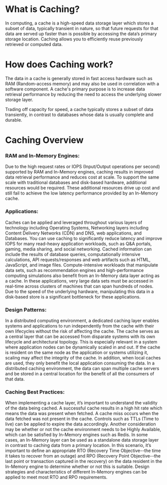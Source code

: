 # What is Caching?
In computing, a cache is a high-speed data storage layer which stores a subset of data, typically transient in nature, so that future requests for that data are served up faster than is possible by accessing the data’s primary storage location. Caching allows you to efficiently reuse previously retrieved or computed data.

# How does Caching work?
The data in a cache is generally stored in fast access hardware such as RAM (Random-access memory) and may also be used in correlation with a software component. A cache's primary purpose is to increase data retrieval performance by reducing the need to access the underlying slower storage layer.

Trading off capacity for speed, a cache typically stores a subset of data transiently, in contrast to databases whose data is usually complete and durable.

# Caching Overview
### RAM and In-Memory Engines:
Due to the high request rates or IOPS (Input/Output operations per second) supported by RAM and In-Memory engines, caching results in improved data retrieval performance and reduces cost at scale. To support the same scale with traditional databases and disk-based hardware, additional resources would be required. These additional resources drive up cost and still fail to achieve the low latency performance provided by an In-Memory cache.

### Applications: 
Caches can be applied and leveraged throughout various layers of technology including Operating Systems, Networking layers including Content Delivery Networks (CDN) and DNS, web applications, and Databases. You can use caching to significantly reduce latency and improve IOPS for many read-heavy application workloads, such as Q&A portals, gaming, media sharing, and social networking. Cached information can include the results of database queries, computationally intensive calculations, API requests/responses and web artifacts such as HTML, JavaScript, and image files. Compute-intensive workloads that manipulate data sets, such as recommendation engines and high-performance computing simulations also benefit from an In-Memory data layer acting as a cache. In these applications, very large data sets must be accessed in real-time across clusters of machines that can span hundreds of nodes. Due to the speed of the underlying hardware, manipulating this data in a disk-based store is a significant bottleneck for these applications.

### Design Patterns:
In a distributed computing environment, a dedicated caching layer enables systems and applications to run independently from the cache with their own lifecycles without the risk of affecting the cache. The cache serves as a central layer that can be accessed from disparate systems with its own lifecycle and architectural topology. This is especially relevant in a system where application nodes can be dynamically scaled in and out. If the cache is resident on the same node as the application or systems utilizing it, scaling may affect the integrity of the cache. In addition, when local caches are used, they only benefit the local application consuming the data. In a distributed caching environment, the data can span multiple cache servers and be stored in a central location for the benefit of all the consumers of that data.

### Caching Best Practices: 
When implementing a cache layer, it’s important to understand the validity of the data being cached. A successful cache results in a high hit rate which means the data was present when fetched. A cache miss occurs when the data fetched was not present in the cache. Controls such as TTLs (Time to live) can be applied to expire the data accordingly. Another consideration may be whether or not the cache environment needs to be Highly Available, which can be satisfied by In-Memory engines such as Redis. In some cases, an In-Memory layer can be used as a standalone data storage layer in contrast to caching data from a primary location. In this scenario, it’s important to define an appropriate RTO (Recovery Time Objective--the time it takes to recover from an outage) and RPO (Recovery Point Objective--the last point or transaction captured in the recovery) on the data resident in the In-Memory engine to determine whether or not this is suitable. Design strategies and characteristics of different In-Memory engines can be applied to meet most RTO and RPO requirements.
